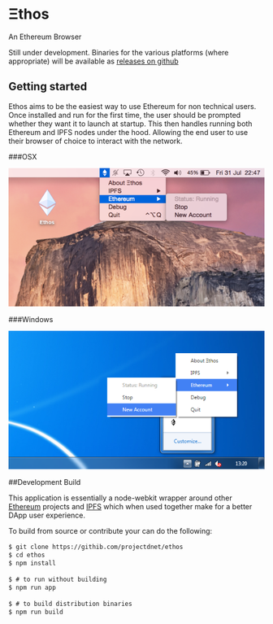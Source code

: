 Ξthos
=====

An Ethereum Browser

Still under development.
Binaries for the various platforms (where appropriate) will be available as [releases on github](http://github.com/projectdnet/ethos/releases)

## Getting started

Ethos aims to be the easiest way to use Ethereum for non technical users. Once installed and run for the first time, the user should be prompted whether they want it to launch at startup. This then handles running both Ethereum and IPFS nodes under the hood. Allowing the end user to use their browser of choice to interact with the network.

###OSX

![OSX screenshot](/app/images/screenshots/osx.png?raw=true "OSX screenshot")

###Windows

![Windows screenshot](/app/images/screenshots/win.png?raw=true "Windows screenshot")

##Development Build

This application is essentially a node-webkit wrapper around other [Ethereum](http://ethereum.org) projects and [IPFS](http://ipfs.io) which when used together make for a better DApp user experience.

To build from source or contribute your can do the following:

    $ git clone https://githib.com/projectdnet/ethos
    $ cd ethos
    $ npm install

    $ # to run without building
    $ npm run app

    $ # to build distribution binaries
    $ npm run build



